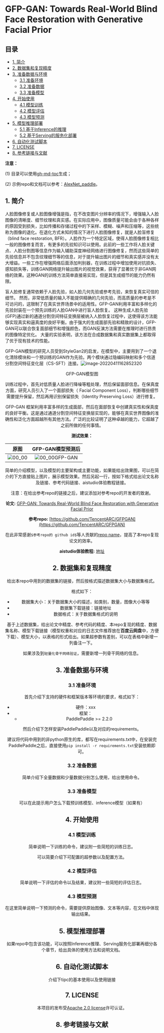 # GFP-GAN: Towards Real-World Blind Face Restoration with Generative Facial Prior

## 目录

- [1. 简介]()
- [2. 数据集和复现精度]()
- [3. 准备数据与环境]()
    - [3.1 准备环境]()
    - [3.2 准备数据]()
    - [3.3 准备模型]()
- [4. 开始使用]()
    - [4.1 模型训练]()
    - [4.2 模型评估]()
    - [4.3 模型预测]()
- [5. 模型推理部署]()
    - [5.1 基于Inference的推理]()
    - [5.2 基于Serving的服务化部署]()
- [6. 自动化测试脚本]()
- [7. LICENSE]()
- [8. 参考链接与文献]()


**注意：**

(1) 目录可以使用[gh-md-toc](https://github.com/ekalinin/github-markdown-toc)生成；

(2) 示例repo和文档可以参考：[AlexNet_paddle](https://github.com/littletomatodonkey/AlexNet-Prod/blob/tipc/pipeline/Step5/AlexNet_paddle/README.md)。

## 1. 简介

人脸图像修复或人脸图像增强是指，在不改变图片分辨率的情况下，增强输入人脸图像的清晰度、细节纹理和真实感。在实际应用中，图像质量可能会由于各种各样的原因受到损失，比如传播和存储过程中的下采样、模糊、噪声和压缩等，这些统称为图像的退化。在退化方式未知的情况下进行人脸图像修复，就是人脸盲修复（blind face restoration, BFR）。人脸作为一个特定区域，使得人脸图像修复相比一般的图像修复而言，有更多的先验知识可以使用。此前的一些工作将人脸关键点、人脸分割图等信息作为输入辅助深度神经网络进行图像修复，然而这些简单的先验信息并不包含纹理细节等的信息，对于提升输出图片的细节和真实感并没有太大增益。一些工作在增强网络后面添加判别器，在训练过程中增加使用对抗损失、感知损失等，训练GAN网络提升输出图片的视觉效果，获得了显著优于非GAN网络的效果。这种GAN的训练方法简单直接易实现，但是其生成细节的能力仍然有限。

盲人脸修复通常依赖于人脸先验，如人脸几何先验或参考先验，来恢复真实可信的细节。 然而，非常低质量的输入不能提供精确的几何先验，而高质量的参考是不可访问的，这限制了在真实世界场景中的适用性。GFP-GAN利用丰富和多样化的先验封装在一个预先训练的人脸GAN中进行盲人脸恢复。 这种生成人脸先验(GFP)通过新的通道分割空间特征变换层被纳入人脸恢复过程中，这使得该方法能够实现真实和逼真度的良好平衡。由于强大的生成面部先验和精致的设计，GFP-GAN可以联合恢复面部细节和增强颜色，而GAN反演方法需要在推理时进行昂贵的图像特定优化。 大量的实验表明，该方法在合成数据集和真实数据集上都取得了优于现有技术的性能。

GFP-GAN模型的研究人员受到StyleGan2的启发，在模型中，主要用到了一个退化清除模块和一个预训练的GAN作为先验。两个模块通过隐编码映射和多个信道分割空间特征变化层（CS-SFT）连接。![image-20220411162852320](C:\Users\ming\AppData\Roaming\Typora\typora-user-images\image-20220411162852320.png)

<center> GFP-GAN模型图

训练过程中，首先对低质量人脸进行降噪等粗处理，然后保留面部信息。在保真度方面，研究人员引入了一个面部损失（ Facial Component Loss），判断哪些细节需要提升保留，然后再用识别保留损失（Identity Preserving Loss）进行修复。

GFP-GAN 框架利用丰富多样的生成面部，然后在面部恢复中创建真实性和保真度的良好平衡。这是通过通道分割空间特征变换层实现的，能够在真实世界图像的准确性和泛化方面超越所有其他方法。广泛的比较证明了这种卓越的能力，它超越了之前所做的任何事情。

**测试效果：**

|                          原图                          |                      GFP-GAN模型预测后                       |
| :----------------------------------------------------: | :----------------------------------------------------------: |
| ![00_00](C:\Users\ming\Desktop\论文复现比赛\00_00.png) | ![00_00GFP-GAN](C:\Users\ming\Desktop\论文复现比赛\00_00GFP-GAN.png) |


简单的介绍模型，以及模型的主要架构或主要功能，如果能给出效果图，可以在简介的下方直接贴上图片，展示模型效果。然后另起一行，按如下格式给出论文名称及链接、参考代码链接、aistudio体验教程链接。

注意：在给出参考repo的链接之后，建议添加对参考repo的开发者的致谢。

**论文:** [GFP-GAN: Towards Real-World Blind Face Restoration with Generative Facial Prior](https://paperswithcode.com/paper/towards-real-world-blind-face-restoration)

**参考repo:** [https://github.com/TencentARC/GFPGAN](https://github.com/TencentARC/GFPGAN)

在此非常感谢`$参考repo的 github id$`等人贡献的[repo name](url)，提高了本repo复现论文的效率。

**aistudio体验教程:** [地址](url)


## 2. 数据集和复现精度

给出本repo中用到的数据集的链接，然后按格式描述数据集大小与数据集格式。

格式如下：

- 数据集大小：关于数据集大小的描述，如类别，数量，图像大小等等
- 数据集下载链接：链接地址
- 数据格式：关于数据集格式的说明

基于上述数据集，给出论文中精度、参考代码的精度、本repo复现的精度、数据集名称、模型下载链接（模型权重和对应的日志文件推荐放在**百度云网盘**中，方便下载）、模型大小，以表格的形式给出。如果超参数有差别，可以在表格中新增一列备注一下。

如果涉及到`轻量化骨干网络验证`，需要新增一列骨干网络的信息。

## 3. 准备数据与环境


### 3.1 准备环境

首先介绍下支持的硬件和框架版本等环境的要求，格式如下：

- 硬件：xxx
- 框架：
  - PaddlePaddle >= 2.2.0

然后介绍下怎样安装PaddlePaddle以及对应的requirements。

建议将代码中用到的非python原生的库，都写在requirements.txt中，在安装完PaddlePaddle之后，直接使用`pip install -r requirements.txt`安装依赖即可。

### 3.2 准备数据

简单介绍下全量数据和少量数据分别怎么使用，给出使用命令。


### 3.3 准备模型


可以在此提示用户怎么下载预训练模型、inference模型（如果有）


## 4. 开始使用


### 4.1 模型训练

简单说明一下训练的命令，建议附一些简短的训练日志。

可以简要介绍下可配置的超参数以及配置方法。

### 4.2 模型评估

简单说明一下评估的命令以及结果，建议附一些简短的评估日志。

### 4.3 模型预测


在这里简单说明一下预测的命令，需要提供原始图像、文本等内容，在文档中体现输出结果。


## 5. 模型推理部署

如果repo中包含该功能，可以按照Inference推理、Serving服务化部署再细分各个章节，给出具体的使用方法和说明文档。


## 6. 自动化测试脚本

介绍下tipc的基本使用以及使用链接


## 7. LICENSE

本项目的发布受[Apache 2.0 license](./LICENSE)许可认证。

## 8. 参考链接与文献
